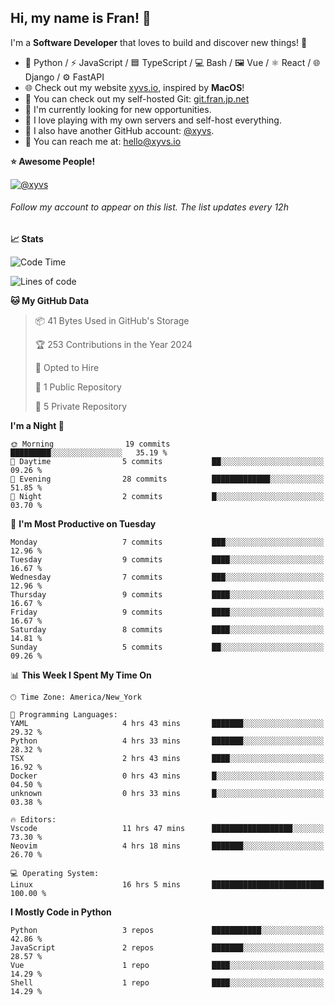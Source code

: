 ## Hi, my name is Fran! 👋

I'm a **Software Developer** that loves to build and discover new things! 🚀

- 🐍 Python / ⚡ JavaScript / 🟦 TypeScript / 💻 Bash / 🖼️ Vue / ⚛️ React / 🌐 Django / ⚙️ FastAPI
- 🌐 Check out my website [xyvs.io](https://xyvs.io), inspired by **MacOS**!
- 🔗 You can check out my self-hosted Git: [git.fran.jp.net](https://git.fran.jp.net/)
- 🌱 I'm currently looking for new opportunities.
- 🤖 I love playing with my own servers and self-host everything.
- 🔄 I also have another GitHub account: [@xyvs](https://github.com/xyvs).
- 📧 You can reach me at: [hello@xyvs.io](mailto:hello@xyvs.io)

<!--
**franrgb/franrgb** is a ✨ _special_ ✨ repository because its `README.md` (this file) appears on your GitHub profile.

Here are some ideas to get you started:

- 🔭 I’m currently working on ...
- 🌱 I’m currently learning ...
- 👯 I’m looking to collaborate on ...
- 🤔 I’m looking for help with ...
- 💬 Ask me about ...
- 📫 How to reach me: ...
- 😄 Pronouns: ...
- ⚡ Fun fact: ...
-->

<!--START_SECTION:waka-->
**⭐ Awesome People!** 

[![@xyvs](https://img.shields.io/badge/@xyvs-black?style=plastic&logo=github&logoColor=fff)](https://github.com/xyvs) 

###### Follow my account to appear on this list. *The list updates every 12h*

**📈 Stats** 

![Code Time](http://img.shields.io/badge/Code%20Time-16%20hrs%205%20mins-blue)

![Lines of code](https://img.shields.io/badge/From%20Hello%20World%20I%27ve%20Written-7.1%20thousand%20lines%20of%20code-blue)

**🐱 My GitHub Data** 

> 📦 41 Bytes Used in GitHub's Storage 
 > 
> 🏆 253 Contributions in the Year 2024
 > 
> 💼 Opted to Hire
 > 
> 📜 1 Public Repository 
 > 
> 🔑 5 Private Repository 
 > 
**I'm a Night 🦉** 

```text
🌞 Morning                19 commits          █████████░░░░░░░░░░░░░░░░   35.19 % 
🌆 Daytime                5 commits           ██░░░░░░░░░░░░░░░░░░░░░░░   09.26 % 
🌃 Evening                28 commits          █████████████░░░░░░░░░░░░   51.85 % 
🌙 Night                  2 commits           █░░░░░░░░░░░░░░░░░░░░░░░░   03.70 % 
```
📅 **I'm Most Productive on Tuesday** 

```text
Monday                   7 commits           ███░░░░░░░░░░░░░░░░░░░░░░   12.96 % 
Tuesday                  9 commits           ████░░░░░░░░░░░░░░░░░░░░░   16.67 % 
Wednesday                7 commits           ███░░░░░░░░░░░░░░░░░░░░░░   12.96 % 
Thursday                 9 commits           ████░░░░░░░░░░░░░░░░░░░░░   16.67 % 
Friday                   9 commits           ████░░░░░░░░░░░░░░░░░░░░░   16.67 % 
Saturday                 8 commits           ████░░░░░░░░░░░░░░░░░░░░░   14.81 % 
Sunday                   5 commits           ██░░░░░░░░░░░░░░░░░░░░░░░   09.26 % 
```


📊 **This Week I Spent My Time On** 

```text
🕑︎ Time Zone: America/New_York

💬 Programming Languages: 
YAML                     4 hrs 43 mins       ███████░░░░░░░░░░░░░░░░░░   29.32 % 
Python                   4 hrs 33 mins       ███████░░░░░░░░░░░░░░░░░░   28.32 % 
TSX                      2 hrs 43 mins       ████░░░░░░░░░░░░░░░░░░░░░   16.92 % 
Docker                   0 hrs 43 mins       █░░░░░░░░░░░░░░░░░░░░░░░░   04.50 % 
unknown                  0 hrs 33 mins       █░░░░░░░░░░░░░░░░░░░░░░░░   03.38 % 

🔥 Editors: 
Vscode                   11 hrs 47 mins      ██████████████████░░░░░░░   73.30 % 
Neovim                   4 hrs 18 mins       ███████░░░░░░░░░░░░░░░░░░   26.70 % 

💻 Operating System: 
Linux                    16 hrs 5 mins       █████████████████████████   100.00 % 
```

**I Mostly Code in Python** 

```text
Python                   3 repos             ███████████░░░░░░░░░░░░░░   42.86 % 
JavaScript               2 repos             ███████░░░░░░░░░░░░░░░░░░   28.57 % 
Vue                      1 repo              ████░░░░░░░░░░░░░░░░░░░░░   14.29 % 
Shell                    1 repo              ████░░░░░░░░░░░░░░░░░░░░░   14.29 % 
```




<!--END_SECTION:waka-->
